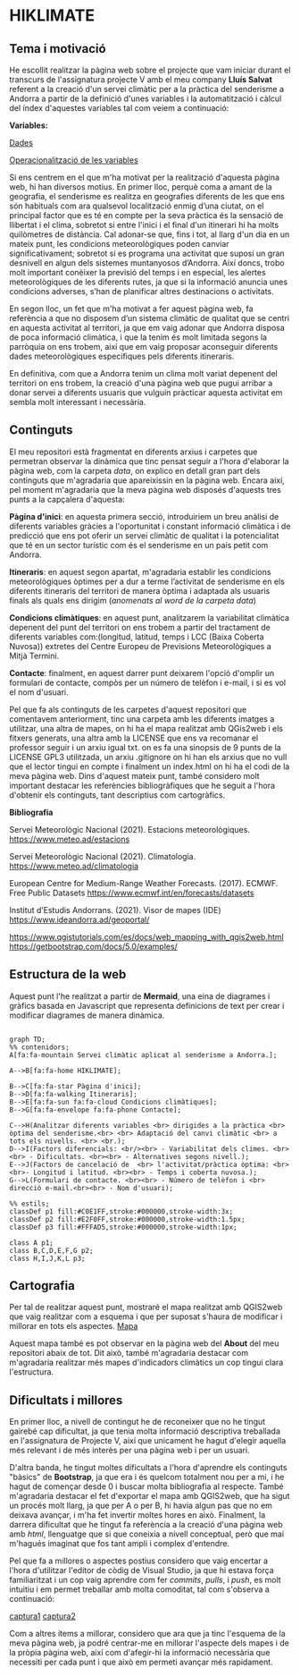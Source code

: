 # HIKLIMATE

## Tema i motivació
He escollit realitzar la pàgina web sobre el projecte que vam iniciar durant el transcurs de l'assignatura projecte V amb 
el meu company **Lluís Salvat** referent a la creació d'un servei climàtic per a la pràctica del senderisme a Andorra a partir de 
la definició d'unes variables i la automatització i càlcul del índex d'aquestes variables tal com veiem a continuació:

**Variables:**

[Dades](data/base_dades.png)

[Operacionalització de les variables](data/operac_variables.png)

Si ens centrem en el que m'ha motivat per la realització d'aquesta pàgina web, hi han diversos motius. En primer lloc, 
perquè coma a amant de la geografia, el senderisme es realitza en geografies 
diferents de les que ens són habituals com ara qualsevol localització enmig d’una ciutat, on el principal factor que es té en compte
per la seva pràctica és la sensació de llibertat i el clima, sobretot si entre l'inici i el final d'un itinerari hi ha molts quilòmetres de distància.
Cal adonar-se que, fins i tot, al llarg d'un dia en un mateix punt, les condicions meteorològiques poden canviar significativament; 
sobretot si es programa una activitat que suposi un gran desnivell en algun dels sistemes muntanyosos d’Andorra. Així doncs, trobo molt important 
conèixer la previsió del temps i en especial, les alertes meteorològiques de les diferents rutes, ja que si la informació anuncia unes condicions 
adverses, s’han de planificar altres destinacions o activitats.

En segon lloc, un fet que m'ha motivat a fer aquest pàgina web, fa referència a que no disposem d’un sistema climàtic de qualitat que se centri en 
aquesta activitat al territori, ja que em vaig adonar que Andorra disposa de poca informació climàtica, i que la tenim és molt limitada segons la 
parròquia on ens trobem, així que em vaig proposar aconseguir diferents dades meteorològiques especifiques pels diferents itineraris.

En definitiva, com que a Andorra tenim un clima molt variat depenent del territori on ens trobem, la creació d'una pàgina web que
pugui arribar a donar servei a diferents usuaris que vulguin pràcticar aquesta activitat em sembla molt interessant i necessària.

## Continguts
El meu repositori està fragmentat en diferents arxius i carpetes que permetran observar la dinàmica que tinc pensat seguir a l'hora d'elaborar la pàgina web,
com la carpeta *data*, on explico en detall gran part dels continguts que m'agradaria que apareixissin en la pàgina web. Encara així, pel moment m'agradaria que la meva pàgina web disposés d'aquests tres punts a la capçalera d'aquesta:

**Pàgina d'inici**: en aquesta primera secció, introduiriem un breu anàlisi de diferents variables gràcies a l'oportunitat i constant informació climàtica i de predicció que ens pot oferir un servei climàtic de qualitat i la potencialitat que té en un sector turístic com és el senderisme en un país petit com Andorra.

**Itineraris**: en aquest segon apartat, m'agradaria establir les condicions meteorològiques òptimes per a dur a terme l’activitat de senderisme en els diferents itineraris del territori de manera òptima i adaptada als usuaris finals als quals ens dirigim (*anomenats al word de la carpeta data*)

**Condicions climàtiques**: en aquest punt, analitzarem la variabilitat climàtica depenent del punt del territori on ens trobem a partir del tractament de diferents variables com:(longitud, latitud, temps i LCC (Baixa Coberta Nuvosa)) extretes del Centre Europeu de Previsions Meteorològiques a Mitjà Termini.

**Contacte**: finalment, en aquest darrer punt deixarem l'opció d'omplir un formulari de contacte, compòs per un número de telèfon i e-mail, i si es vol el nom d'usuari.

Pel que fa als continguts de les carpetes d'aquest repositori que comentavem anteriorment, tinc una carpeta amb les diferents imatges a utilitzar, una altra de mapes, on hi ha el mapa realitzat amb QGis2web i els fitxers generats, una altra amb la LICENSE que ens va recomanar el professor seguir i un arxiu igual txt. on es fa una sinopsis de 9 punts de la LICENSE GPL3 utilitzada, un arxiu .gitignore on hi han els arxius que no vull que el lector tingui en compte i finalment un index.html on hi ha el codi de la meva pàgina web.
Dins d'aquest mateix punt, també considero molt important destacar les referències bibliogràfiques que he seguit a l'hora d'obtenir els continguts, tant descriptius com cartogràfics.

**Bibliografia**

Servei Meteorològic Nacional (2021). Estacions meteorològiques. 
https://www.meteo.ad/estacions

Servei Meteorològic Nacional (2021). Climatologia. 
https://www.meteo.ad/climatologia

European Centre for Medium-Range Weather Forecasts. (2017). ECMWF. Free Public 
Datasets
https://www.ecmwf.int/en/forecasts/datasets

Institut d’Estudis Andorrans. (2021). Visor de mapes (IDE)
https://www.ideandorra.ad/geoportal/

https://www.qgistutorials.com/es/docs/web_mapping_with_qgis2web.html
https://getbootstrap.com/docs/5.0/examples/

## Estructura de la web
Aquest punt l'he realitzat a partir de **Mermaid**, una eina de diagrames i gràfics basada en Javascript que representa definicions de text per crear i modificar diagrames de manera dinàmica. 
```mermaid

graph TD;
%% contenidors;
A[fa:fa-mountain Servei climàtic aplicat al senderisme a Andorra.];
    
A-->B[fa:fa-home HIKLIMATE];

B-->C[fa:fa-star Pàgina d'inici];
B-->D[fa:fa-walking Itineraris];
B-->E[fa:fa-sun fa:fa-cloud Condicions climàtiques];
B-->G[fa:fa-envelope fa:fa-phone Contacte];

C-->H(Analitzar diferents variables <br> dirigides a la pràctica <br> òptima del senderisme.<br> <br> Adaptació del canvi climàtic <br> a tots els nivells. <br> <br.);
D-->I(Factors diferencials: <br/><br> - Variabilitat dels climes. <br><br> - Dificultats. <br><br> - Alternatives segons nivell.);
E-->J(Factors de cancelació de  <br> l'activitat/pràctica òptima: <br> <br>- Longitud i latitud. <br><br> - Temps i coberta nuvosa.);
G-->L(Formulari de contacte. <br><br> - Número de telèfon i <br> direcció e-mail.<br><br> - Nom d'usuari);

%% estils;
classDef p1 fill:#C0E1FF,stroke:#000000,stroke-width:3x;
classDef p2 fill:#E2F0FF,stroke:#000000,stroke-width:1.5px;
classDef p3 fill:#FFFAD5,stroke:#000000,stroke-width:1px;

class A p1;
class B,C,D,E,F,G p2;
class H,I,J,K,L p3;
```
## Cartografia
Per tal de realitzar aquest punt, mostraré el mapa realitzat amb QGIS2web que vaig realitzar com a esquema i que per suposat s'haura de modificar i millorar en tots els aspectes. 
[Mapa](Images/mapa1.png)

Aquest mapa també es pot observar en la pàgina web del **About** del meu repositori abaix de tot. Dit això, també m'agradaria destacar com m'agradaria realitzar més mapes d'indicadors climàtics un cop tingui clara l'estructura.

## Dificultats i millores
En primer lloc, a nivell de contingut he de reconeixer que no he tingut gairebé cap dificultat, ja que tenia molta informació descriptiva treballada en l'assignatura de Projecte V, així que unicament he hagut d'elegir aquella més relevant i de més interès per una pàgina web i per un usuari.

D'altra banda, he tingut moltes dificultats a l'hora d'aprendre els continguts "bàsics" de **Bootstrap**, ja que era i és quelcom totalment nou per a mi, i he hagut de començar desde 0 i buscar molta bibliografia al respecte. També m'agradaria destacar el fet d'exportar el mapa amb QGIS2web, que ha sigut un procés molt llarg, ja que per A o per B, hi havia algun pas que no em deixava avançar, i m'ha fet invertir moltes hores en això. Finalment, la darrera dificultat que he tingut fa referència a la creació d'una pàgina web amb *html*, llenguatge que si que coneixia a nivell conceptual, però que mai m'hagués imaginat que fos tant ampli i complex d'entendre.

Pel que fa a millores o aspectes postius considero que vaig encertar a l'hora d'utilitzar l'editor de còdig de Visual Studio, ja que hi estava força familiaritzat i un cop vaig aprendre com fer *commits*, *pulls*, i *push*, es molt intuitiu i em permet treballar amb molta comoditat, tal com s'observa a continuació:

[captura1](Images/vs1.png)
[captura2](Images/vs2.png)

Com a altres ítems a millorar, considero que ara que ja tinc l'esquema de la meva pàgina web, ja podré centrar-me en millorar l'aspecte dels mapes i de la pròpia pàgina web, així com d'afegir-hi la informació necessària que necessiti per cada punt i que això em permeti avançar més rapidament.

